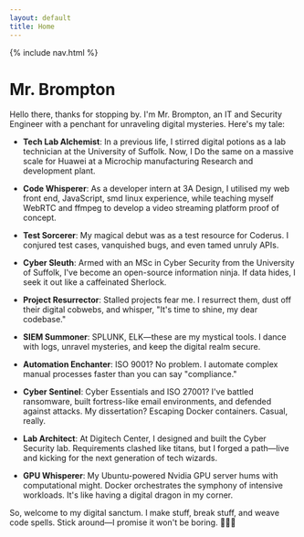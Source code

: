 ```yaml
---
layout: default
title: Home
---
```


{% include nav.html %}

# Mr. Brompton

Hello there, thanks for stopping by. I'm Mr. Brompton, an IT and Security Engineer with a penchant for unraveling digital mysteries. Here's my tale:

- **Tech Lab Alchemist**: In a previous life, I stirred digital potions as a lab technician at the University of Suffolk. Now, I Do the same on a massive scale for Huawei at a Microchip manufacturing Research and development plant.

- **Code Whisperer**: As a developer intern at 3A Design, I utilised my web front end, JavaScript, smd linux experience, while teaching myself WebRTC and ffmpeg to develop a video streaming platform proof of concept.

- **Test Sorcerer**: My magical debut was as a test resource for Coderus. I conjured test cases, vanquished bugs, and even tamed unruly APIs.

- **Cyber Sleuth**: Armed with an MSc in Cyber Security from the University of Suffolk, I've become an open-source information ninja. If data hides, I seek it out like a caffeinated Sherlock.

- **Project Resurrector**: Stalled projects fear me. I resurrect them, dust off their digital cobwebs, and whisper, "It's time to shine, my dear codebase."

- **SIEM Summoner**: SPLUNK, ELK—these are my mystical tools. I dance with logs, unravel mysteries, and keep the digital realm secure.

- **Automation Enchanter**: ISO 9001? No problem. I automate complex manual processes faster than you can say "compliance."

- **Cyber Sentinel**: Cyber Essentials and ISO 27001? I've battled ransomware, built fortress-like email environments, and defended against attacks. My dissertation? Escaping Docker containers. Casual, really.

- **Lab Architect**: At Digitech Center, I designed and built the Cyber Security lab. Requirements clashed like titans, but I forged a path—live and kicking for the next generation of tech wizards.

- **GPU Whisperer**: My Ubuntu-powered Nvidia GPU server hums with computational might. Docker orchestrates the symphony of intensive workloads. It's like having a digital dragon in my corner.

So, welcome to my digital sanctum. I make stuff, break stuff, and weave code spells. Stick around—I promise it won't be boring. 🧙‍♂️✨